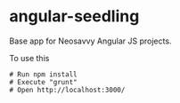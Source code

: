 angular-seedling
================

Base app for Neosavvy Angular JS projects. 

To use this

    # Run npm install
    # Execute "grunt"
    # Open http://localhost:3000/